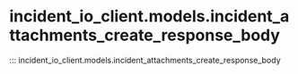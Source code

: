# incident_io_client.models.incident_attachments_create_response_body

::: incident_io_client.models.incident_attachments_create_response_body